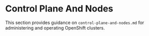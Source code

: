 # Control Plane And Nodes

This section provides guidance on `control-plane-and-nodes.md` for administering and operating OpenShift clusters.